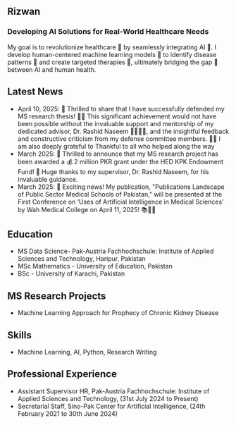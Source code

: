 ## Rizwan

### Developing AI Solutions for Real-World Healthcare Needs

My goal is to revolutionize healthcare 🏥 by seamlessly integrating AI 🤖. I develop human-centered machine learning models 🧠 to identify disease patterns 🧬 and create targeted therapies 💊, ultimately bridging the gap 🌉 between AI and human health.

## Latest News
- April 10, 2025: 🎉 Thrilled to share that I have successfully defended my MS research thesis! 🎉🥳 This significant achievement would not have been possible without the invaluable support and mentorship of my dedicated advisor, Dr. Rashid Naseem 👨‍🏫👩‍🏫, and the insightful feedback and constructive criticism from my defense committee members. 🙏💡 I am also deeply grateful to Thankful to all who helped along the way
- March 2025: 🎉 Thrilled to announce that my MS research project has been awarded a 💰 2 million PKR grant under the HED KPK Endowment Fund! 🚀 Huge thanks to my supervisor, Dr. Rashid Naseem, for his invaluable guidance.
- March 2025: 🎉 Exciting news! My publication, "Publications Landscape of Public Sector Medical Schools of Pakistan," will be presented at the First Conference on ‘Uses of Artificial Intelligence in Medical Sciences’ by Wah Medical College on April 11, 2025! 📚🔬✨

## Education
- MS Data Science- Pak-Austria Fachhochschule: Institute of Applied Sciences and Technology, Haripur, Pakistan
- MSc Mathematics - University of Education, Pakistan
- BSc - University of Karachi, Pakistan

## MS Research Projects
- Machine Learning Approach for Prophecy of Chronic Kidney Disease

## Skills
- Machine Learning, AI, Python, Research Writing

## Professional Experience
- Assistant Supervisor HR, Pak-Austria Fachhochschule: Institute of Applied Sciences and Technology, (31st July 2024 to Present)
- Secretarial Staff, Sino-Pak Center for Artificial Intelligence, (24th February 2021 to 30th June 2024)
